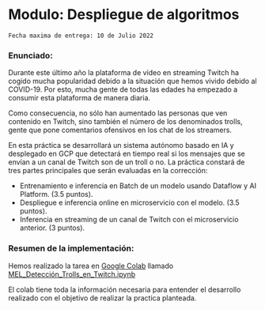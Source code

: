 # Modulo: Despliegue de algoritmos
`Fecha maxima de entrega: 10 de Julio 2022`

### Enunciado:
Durante este último año la plataforma de vídeo en streaming Twitch ha cogido mucha popularidad debido a la situación que hemos vivido debido al COVID-19. Por esto, mucha gente de todas las edades ha empezado a consumir esta plataforma de manera diaria.

Como consecuencia, no sólo han aumentado las personas que ven contenido en Twitch, sino también el número de los denominados trolls, gente que pone comentarios ofensivos en los chat de los streamers.

En esta práctica se desarrollará un sistema autónomo basado en IA y desplegado en GCP que detectará en tiempo real si los mensajes que se envían a un canal de Twitch son de un troll o no. La práctica constará de tres partes principales que serán evaluadas en la corrección:

- Entrenamiento e inferencia en Batch de un modelo usando Dataflow y AI Platform. (3.5 puntos).
- Despliegue e inferencia online en microservicio con el modelo. (3.5 puntos).
- Inferencia en streaming de un canal de Twitch con el microservicio anterior. (3 puntos).

### Resumen de la implementación:
Hemos realizado la tarea en [Google Colab](https://colab.research.google.com/) llamado [MEL_Detección_Trolls_en_Twitch.ipynb](https://github.com/jorge-melgosa/KCBDML9_espliegue-de-algoritmos/tree/main/practica/MEL_Detección_Trolls_en_Twitch.ipynb)

El colab tiene toda la información necesaria para entender el desarrollo realizado con el objetivo de realizar la practica planteada. 
